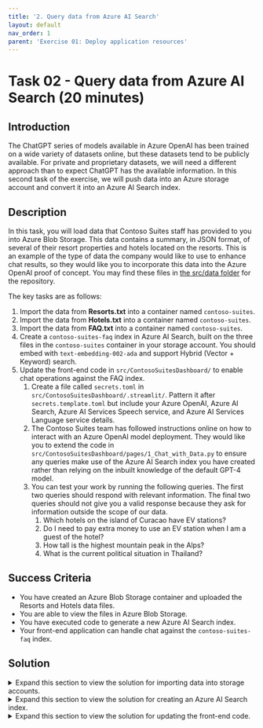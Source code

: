 ```yaml
---
title: '2. Query data from Azure AI Search'
layout: default
nav_order: 1
parent: 'Exercise 01: Deploy application resources'
---
```


# Task 02 - Query data from Azure AI Search (20 minutes)

## Introduction

The ChatGPT series of models available in Azure OpenAI has been trained on a wide variety of datasets online, but these datasets tend to be publicly available. For private and proprietary datasets, we will need a different approach than to expect ChatGPT has the available information. In this second task of the exercise, we will push data into an Azure storage account and convert it into an Azure AI Search index.

## Description

In this task, you will load data that Contoso Suites staff has provided to you into Azure Blob Storage. This data contains a summary, in JSON format, of several of their resort properties and hotels located on the resorts. This is an example of the type of data the company would like to use to enhance chat results, so they would like you to incorporate this data into the Azure OpenAI proof of concept. You may find these files in [the src/data folder](https://github.com/microsoft/TechExcel-Integrating-Azure-PaaS-and-AI-Services-for-AI-Design-Wins/tree/main/src/data) for the repository.

The key tasks are as follows:

1. Import the data from **Resorts.txt** into a container named `contoso-suites`.
2. Import the data from **Hotels.txt** into a container named `contoso-suites`.
3. Import the data from **FAQ.txt** into a container named `contoso-suites`.
4. Create a `contoso-suites-faq` index in Azure AI Search, built on the three files in the `contoso-suites` container in your storage account. You should embed with `text-embedding-002-ada` and support Hybrid (Vector + Keyword) search.
5. Update the front-end code in `src/ContosoSuitesDashboard/` to enable chat operations against the FAQ index.
   1. Create a file called `secrets.toml` in `src/ContosoSuitesDashboard/.streamlit/`. Pattern it after `secrets.template.toml` but include your Azure OpenAI, Azure AI Search, Azure AI Services Speech service, and Azure AI Services Language service details.
   2. The Contoso Suites team has followed instructions online on how to interact with an Azure OpenAI model deployment. They would like you to extend the code in `src/ContosoSuitesDashboard/pages/1_Chat_with_Data.py` to ensure any queries make use of the Azure AI Search index you have created rather than relying on the inbuilt knowledge of the default GPT-4 model.
   3. You can test your work by running the following queries. The first two queries should respond with relevant information. The final two queries should not give you a valid response because they ask for information outside the scope of our data.
      1. Which hotels on the island of Curacao have EV stations?
      2. Do I need to pay extra money to use an EV station when I am a guest of the hotel?
      3. How tall is the highest mountain peak in the Alps?
      4. What is the current political situation in Thailand?

## Success Criteria

- You have created an Azure Blob Storage container and uploaded the Resorts and Hotels data files.
- You are able to view the files in Azure Blob Storage.
- You have executed code to generate a new Azure AI Search index.
- Your front-end application can handle chat against the `contoso-suites-faq` index.

## Solution

<details markdown="block">
<summary>Expand this section to view the solution for importing data into storage accounts.</summary>

- Make sure you use the storage account you created in exercise 1, as the storage account must be in the same region as Azure AI Search.
- Navigate to the storage account in [the Azure portal](https://portal.azure.com).
- Select the **Containers** option from the **Data storage** menu.
- Create a new container using the **+ Container** option. Name the container `contoso-suites`.
- Inside the "contoso-suites" container, select the **Upload** option and choose each text file.
- The files do not need to be in separate folders in the blob storage container.

</details>

<details markdown="block">
<summary>Expand this section to view the solution for creating an Azure AI Search index.</summary>

- In [the Azure portal](https://portal.azure.com), navigate to the resource group you have created and select the **Search service** in the resource group.
- In the **Settings** menu, select the **Identity** entry and make sure you are on the **System assigned** tab. Ensure that you have a system-assigned managed identity enabled.

    ![Enable the Search service's system-assigned managed identity.](../../media/Solution/0102_SearchManagedIdentity.png)

- Navigate to the **Storage account** in your resource group.
- Select **Access Control (IAM)** in the menu. Then, add a role assignment from the **+ Add** menu. Grant the search service system-assigned managed identity **Storage Blob Data Reader** for this storage account.

    ![Grant Storage Blob Data Reader to the Search service's system identity.](../../media/Solution/0102_AccessControl.png)

- Return to the Search service. Then, select the **Import and vectorize data** menu option.

    ![Select the Import and vectorize data menu option.](../../media/Solution/0102_ImportVectorizeData.png)

- Select **Azure Blob Storage** as the data connection type.
- In the **Configure your Azure Blob Storage** form, select your subscription, the storage account for this training, and the `contoso-suites` blob container. Then select **Next**.

    ![Configure your Azure Blob Storage account.](../../media/Solution/0102_ConfigureBlobStorage.png)

- In the **Vectorize your test** form, ensure that the kind of service is **Azure OpenAI** and choose the Azure OpenAI service associated with your resource group. After that, pick **text-embedding-ada-002** as the model deployment. Keep the authentication type as **API key**. Check the box acknowledging that connecting to an Azure OpenAI service will incur additional costs and then select **Next** to continue.

    ![Select your Azure OpenAI service and the text-embedding-ada-002 model deployment.](../../media/Solution/0102_VectorizeText.png)

- On the **Vectorize and enrich your images** page, select **Next** without checking any boxes.
- On the **Advanced settings** page, select **Next** without changing any settings.
- On the **Review and create** page, enter `contoso-suites-faq` as your object names prefix and then select **Create**.

    ![Add contoso-suites-faq as the object name prefix and create the index.](../../media/Solution/0102_ReviewAndCreate.png)

- You can navigate to the **Indexers** page in **Search management**. Within a minute or two, you should see a **Success** status and three documents succeeded.

    ![The Indexers menu option shows that index preparation was successful.](../../media/Solution/0102_Indexers.png)

- Then, navigate to the **Indexes** menu option. It may take several minutes for the index to populate, but you should eventually see results.

    ![The Indexes menu option shows a set of documents.](../../media/Solution/0102_Indexes.png)

</details>

<details markdown="block">
<summary>Expand this section to view the solution for updating the front-end code.</summary>

- Create a file called `secrets.toml` in `src/ContosoSuitesDashboard/.streamlit/`. Copy the contents of `secrets.template.toml` as a starting point. Then, fill in the details from your Azure OpenAI and Azure AI Search services.
  - In the [Azure portal](https://portal.azure.com), find the resource group you created.
  - Navigate to the Azure OpenAI service in your resource group.
  - In the **Resource Management** menu, select the **Keys and Endpoint** entry. Copy the value of **KEY 1** and save it as `key` in the `[aoai]` section of your secrets file. Copy the value of **Endpoint** and save it as `endpoint`.
  - Return to the resource group and then select your Azure AI Search service.
  - Copy the value of **Url** from the **Essentials** panel and save it as `endpoint` in the `[search]` section of your secrets file.

    ![Select the Azure AI Search service URL and save it to the Secrets file.](../../media/Solution/0102_SearchEndpoint.png)

  - In the **Settings** menu, select the **Keys** entry. Copy the value of **Primary admin key** and save it as `key` in the `[search]` section of your secrets file.
  - Return to the resource group and then select your Azure AI Search service.
  - Copy the value of **Url** from the **Essentials** panel and save it as `endpoint` in the `[search]` section of your secrets file.
  - Return to the resource group and select your Speech service.
  - In the **Resource Management** menu, select the **Keys and Endpoint** entry. Copy the value of **KEY 1** and save it as `key` in the `[speech]` section of your secrets file. Copy the value of **Location/Region** and save it as `region`.
  - Return to the resource group and select your Language service.
  - In the **Resource Management** menu, select the **Keys and Endpoint** entry. Copy the value of **KEY 1** and save it as `key` in the `[language]` section of your secrets file. Copy the value of **Endpoint** and save it as `endpoint`.
  
- Open the file `src/ContosoSuitesDashboard/pages/1_Chat_with_Data.py`. The code will run as-is, but will not have knowledge of your search index. To support chat with data, make the following changes to the Python script.
  - Add the search secrets to the `create_chat_completion()` function, below the Azure OpenAI secrets and above the call to create a client.

    ```python
    search_endpoint = st.secrets["search"]["endpoint"]
    search_key = st.secrets["search"]["key"]
    search_index_name = st.secrets["search"]["index_name"]
    ```

  - You may also wish to add a note to the `create_chat_completion()` docstrings to note this new assumption.
  - Change the `create_chat_completion()` function's `return` statement's chat completion request to one that includes an Azure AI Search data source.

    ```python
    return client.chat.completions.create(
        model=aoai_deployment_name,
        messages=[
            {"role": m["role"], "content": m["content"]}
            for m in messages
        ],
        stream=True,
        extra_body={
            "data_sources": [
                {
                    "type": "azure_search",
                    "parameters": {
                        "endpoint": search_endpoint,
                        "index_name": search_index_name,
                        "authentication": {
                            "type": "api_key",
                            "key": search_key
                        }
                    }
                }
            ]
        }
    )
    ```

- In order to test your code, navigate to the `src/ContosoSuitesDashboard/` folder in your terminal. Then, run the following command to begin the Streamlit dashboard.

    ```python
    python -m streamlit run Index.py
    ```

- Navigate to the **Chat with Data** page and then ask each of the following questions in turn. In addition, your answers should be fairly similar to the summarized answers below.
  - Which hotels on the island of Curacao have EV stations?
    - Answer: Seaside Luxury Resort in Curacao Willemstad and The Executive Suites in Curacao Westpunt
  - Do I need to pay extra money to use an EV station when I am a guest of the hotel?
    - Answer: Usage fee will vary by location
  - How tall is the highest mountain peak in the Alps?
    - Answer: The requested information is not available in the retrieved data. Please try another query or topic.
  - What is the current political situation in Thailand?
    - Answer: The requested information is not available in the retrieved data. Please try another query or topic.
